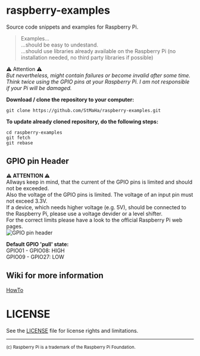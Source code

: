 # raspberry-examples

Source code snippets and examples for Raspberry Pi.  
> Examples...  
> ...should be easy to undestand.  
> ...should use libraries already available on the Raspberry Pi (no installation needed, no third party libraries if possible)  

:warning: Attention :warning:  
_But nevertheless, might contain failures or become invalid after some time._  
_Think twice using the GPIO pins at your Raspberry Pi. I am not responsible if your Pi will be damaged._

**Download / clone the repository to your computer:**
```
git clone https://github.com/StMaHa/raspberry-examples.git
```
**To update already cloned repository, do the following steps:**
```
cd raspberry-examples
git fetch
git rebase
````
## GPIO pin Header
**:warning: ATTENTION :warning:**  
Allways keep in mind, that the current of the GPIO pins is limited and should not be exceeded.  
Also the voltage of the GPIO pins is limited. The voltage of an input pin must not exceed 3.3V.  
If a device, which needs higher voltage (e.g. 5V), should be connected to the Raspberry Pi, please use a voltage devider or a level shifter.  
For the correct limits please have a look to the official Raspberry Pi web pages.  
![GPIO pin header](https://github.com/StMa-Ha/raspberry-examples/blob/master/GPIO.jpg)

**Default GPIO 'pull' state:**  
GPIO01 - GPIO08: HIGH  
GPIO09 - GPIO27: LOW  

## Wiki for more information
[HowTo](https://github.com/StMaHa/raspberry-setup/wiki)

# LICENSE

See the [LICENSE](LICENSE.md) file for license rights and limitations.

----
<sup>(c) Raspberry Pi is a trademark of the Raspberry Pi Foundation.</sup>
